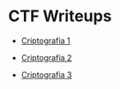 # CTF Writeups

+ [Criptografia 1](./Criptografia_1_WRITEUP.md)

+ [Criptografia 2](./Criptografia_2_WRITEUP.md)

+ [Criptografia 3](./Criptografia_3_WRITEUP.md)